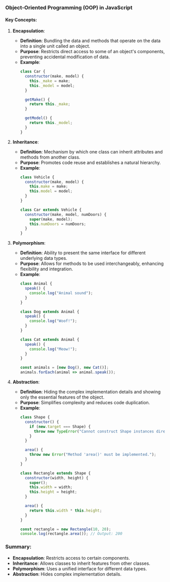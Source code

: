 ### Object-Oriented Programming (OOP) in JavaScript

#### Key Concepts:

1. **Encapsulation**:
   - **Definition**: Bundling the data and methods that operate on the data into a single unit called an object.
   - **Purpose**: Restricts direct access to some of an object's components, preventing accidental modification of data.
   - **Example**:
     ```javascript
     class Car {
       constructor(make, model) {
         this._make = make;
         this._model = model;
       }

       getMake() {
         return this._make;
       }

       getModel() {
         return this._model;
       }
     }
     ```

2. **Inheritance**:
   - **Definition**: Mechanism by which one class can inherit attributes and methods from another class.
   - **Purpose**: Promotes code reuse and establishes a natural hierarchy.
   - **Example**:
     ```javascript
     class Vehicle {
       constructor(make, model) {
         this.make = make;
         this.model = model;
       }
     }

     class Car extends Vehicle {
       constructor(make, model, numDoors) {
         super(make, model);
         this.numDoors = numDoors;
       }
     }
     ```

3. **Polymorphism**:
   - **Definition**: Ability to present the same interface for different underlying data types.
   - **Purpose**: Allows for methods to be used interchangeably, enhancing flexibility and integration.
   - **Example**:
     ```javascript
     class Animal {
       speak() {
         console.log("Animal sound");
       }
     }

     class Dog extends Animal {
       speak() {
         console.log("Woof!");
       }
     }

     class Cat extends Animal {
       speak() {
         console.log("Meow!");
       }
     }

     const animals = [new Dog(), new Cat()];
     animals.forEach(animal => animal.speak());
     ```

4. **Abstraction**:
   - **Definition**: Hiding the complex implementation details and showing only the essential features of the object.
   - **Purpose**: Simplifies complexity and reduces code duplication.
   - **Example**:
     ```javascript
     class Shape {
       constructor() {
         if (new.target === Shape) {
           throw new TypeError("Cannot construct Shape instances directly");
         }
       }

       area() {
         throw new Error("Method 'area()' must be implemented.");
       }
     }

     class Rectangle extends Shape {
       constructor(width, height) {
         super();
         this.width = width;
         this.height = height;
       }

       area() {
         return this.width * this.height;
       }
     }

     const rectangle = new Rectangle(10, 20);
     console.log(rectangle.area()); // Output: 200
     ```

### Summary:

- **Encapsulation**: Restricts access to certain components.
- **Inheritance**: Allows classes to inherit features from other classes.
- **Polymorphism**: Uses a unified interface for different data types.
- **Abstraction**: Hides complex implementation details.
